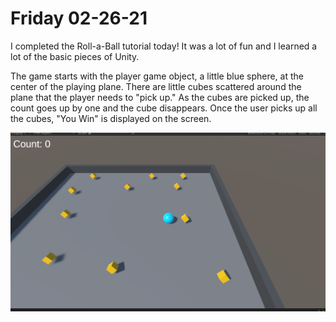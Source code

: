 # Friday 02-26-21

I completed the Roll-a-Ball tutorial today! It was a lot of fun and I learned a lot of the basic pieces of Unity.

The game starts with the player game object, a little blue sphere, at the center of the playing plane. There are little cubes scattered around the plane that the player needs to "pick up." As the cubes are picked up, the count goes up by one and the cube disappears. Once the user picks up all the cubes, "You Win" is displayed on the screen.

![Roll-a-Ball](img/roll-a-ball-v1-complete.png)